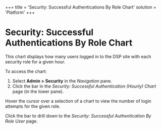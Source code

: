 +++
title = 'Security: Successful Authentications By Role Chart'
solution = 'Platform'
+++

# Security: Successful Authentications By Role Chart

This chart displays how many users logged in to the DSP site with each
security role for a given hour.

To access the chart:

1.  Select **Admin \> Security** in the *Navigation* pane.
2.  Click the bar in the *Security: Successful Authentication (Hourly)
    Chart* page (in the lower pane).

Hover the cursor over a selection of a chart to view the number of login
attempts for the given role.

Click the bar to drill down to the *Security: Successful Authentication
By Role User* page.
